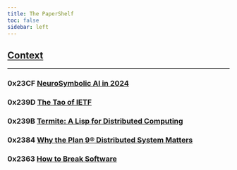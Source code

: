 ```yaml
---
title: The PaperShelf
toc: false
sidebar: left
---
```


## [Context](https://thebitmage.com/post/citeread/)

---

### 0x23CF [NeuroSymbolic AI in 2024](https://arxiv.org/pdf/2501.05435)

### 0x239D  [The Tao of IETF](https://datatracker.ietf.org/doc/rfc4677/)

### 0x239B  [Termite: A Lisp for Distributed Computing]( http://www.european-lisp-workshop.org/archives/05.germain.pdf)

### 0x2384 [Why the Plan 9® Distributed System Matters](http://9p.io/sources/contrib/uriel/mirror/9book.pdf)

### 0x2363 [How to Break Software](https://research.google/pubs/how-to-break-software/)
